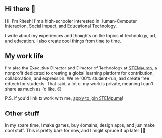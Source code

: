 ## Hi there 👋

Hi, I'm Ritesh! I'm a high-schooler interested in Human-Computer Interaction, Social Impact, and Educational Technology.

I write about my experiences and thoughts on the topics of technology, art, and education. I also create cool things from time to time.

## My work life
I'm also the Executive Director and Director of Technology at [STEMpump](https://stempump.org), a nonprofit dedicated to creating a global learning platform
for contribution, collaboration, and expression. We're 100% student-run, and create free edtech for students. That said, a lot of my work is private, meaning I can't share as much as I'd like. 😓

P.S. if you'd link to work with me, [apply to join STEMpump](https://stempump.org/join-us)!

## Other stuff
In my spare time, I make games, buy domains, design apps, and just make cool stuff. This is pretty bare for now, and I might spruce it up later 🤷‍♂️

<!--
**ritesh-kanchi/ritesh-kanchi** is a ✨ _special_ ✨ repository because its `README.md` (this file) appears on your GitHub profile.

Here are some ideas to get you started:

- 🔭 I’m currently working on ...
- 🌱 I’m currently learning ...
- 👯 I’m looking to collaborate on ...
- 🤔 I’m looking for help with ...
- 💬 Ask me about ...
- 📫 How to reach me: ...
- 😄 Pronouns: ...
- ⚡ Fun fact: ...
-->
